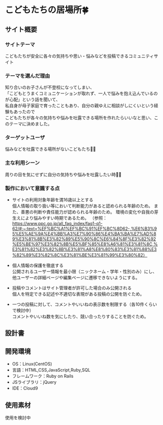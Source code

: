 # こどもたちの居場所🍀

## サイト概要
### サイトテーマ
こどもたちが安全に各々の気持ちや思い・悩みなどを投稿できるコミュニティサイト


### テーマを選んだ理由
知り合いのお子さんが不登校になってしまい、<br>
「こどもとうまくコミュニケーションが取れず、一人で悩みを抱え込んでいるのが心配」という話を聞いて、<br>
私自身が母子家庭で育ったこともあり、自分の親ゆえに相談がしにくいという経験もあったので<br>
こどもたちが各々の気持ちや悩みを吐露できる場所を作れたらいいなと思い、このテーマに決めました。


### ターゲットユーザ
悩みなどを吐露できる場所がないこどもたち👦🏻


### 主な利用シーン
周りの目を気にせずに自分の気持ちや悩みを吐露したい時🧒🏻


### 製作において意識する点
- サイトの利用対象年齢を満16歳以上とする<br>
個人情報の取り扱い等において判断能力があると認められる年齢のため。
また、善悪の判断や責任能力が認められる年齢のため。
環境の変化や自我の芽生えにより悩みやすい時期であるため。
（参照：https://www.ppc.go.jp/all_faq_index/faq1-q1-62/#:~:text=%EF%BC%A1%EF%BC%91%EF%BC%8D62-,%E6%B3%95%E5%AE%9A%E4%BB%A3%E7%90%86%E4%BA%BA%E7%AD%89%E3%81%8B%E3%82%89%E5%90%8C%E6%84%8F%E3%82%92%E5%BE%97%E3%82%8B%E5%BF%85%E8%A6%81%E3%81%8C,%E3%81%82%E3%82%8B%E3%81%A8%E8%80%83%E3%81%88%E3%82%89%E3%82%8C%E3%81%BE%E3%81%99%E3%80%82）

- 個人情報の保護を徹底する<br>
公開されるユーザー情報を最小限（ニックネーム・学年・性別のみ）にし、他ユーザーの詳細ページや編集ページに遷移できないようにする。

- 投稿やコメントはサイト管理者が許可した場合のみ公開される<br>
個人を特定できる記述や不適切な表現がある投稿の公開を防ぐため。

- 一つの投稿に対して、コメントやいいねの表示数を制限する（各10件くらいで検討中）<br>
コメントやいいね数を気にしたり、競い合ったりすることを防ぐため。


## 設計書


## 開発環境
- OS：Linux(CentOS)
- 言語：HTML,CSS,JavaScript,Ruby,SQL
- フレームワーク：Ruby on Rails
- JSライブラリ：jQuery
- IDE：Cloud9


## 使用素材
使用を検討中

